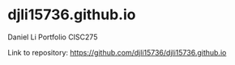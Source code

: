 # djli15736.github.io
Daniel Li Portfolio CISC275 

Link to repository: https://github.com/djli15736/djli15736.github.io
